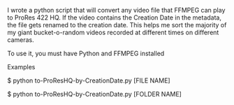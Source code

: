 I wrote a python script that will convert any video file that FFMPEG can play to ProRes 422 HQ. 
If the video contains the Creation Date in the metadata, the file gets renamed to the creation date. 
This helps me sort the majority of my giant bucket-o-random videos recorded at different times on different cameras.

To use it, you must have Python and FFMPEG installed

Examples

$ python to-ProResHQ-by-CreationDate.py [FILE NAME]

$ python to-ProResHQ-by-CreationDate.py [FOLDER NAME]
